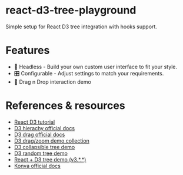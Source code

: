 # react-d3-tree-playground

Simple setup for React D3 tree integration with hooks support.

# Features

- 💅 Headless - Build your own custom user interface to fit your style.
- 🎛️ Configurable - Adjust settings to match your requirements.
- 🤏 Drag n Drop interaction demo

# References & resources

- [React D3 tutorial](https://wattenberger.com/blog/react-and-d3)
- [D3 hierachy official docs](https://github.com/d3/d3-hierarchy)
- [D3 drag official docs](https://github.com/d3/d3-drag)
- [D3 drag/zoom demo collection](https://observablehq.com/@d3/drag-zoom?collection=@d3/d3-drag)
- [D3 collapsible tree demo](https://observablehq.com/@d3/collapsible-tree)
- [D3 random tree demo](https://observablehq.com/@d3/random-tree)
- [React + D3 tree demo (v3.\*.\*)](https://github.com/coreseekdev/react-org-chart)
- [Konva official docs](https://konvajs.org/docs/index.html)
